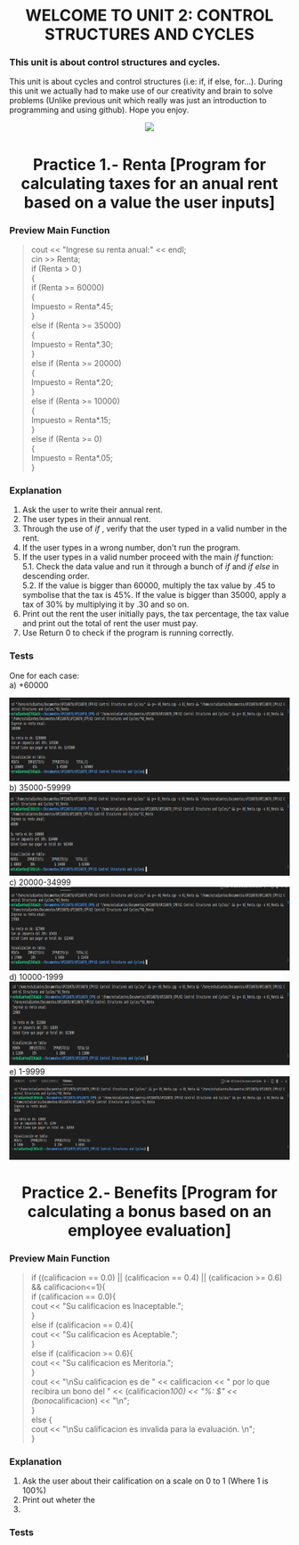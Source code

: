 <h1 align="center">
WELCOME TO UNIT 2: CONTROL STRUCTURES AND CYCLES

### This unit is about control structures and cycles.
This unit is about cycles and control structures (i.e: if, if else, for...). During this unit we actually had to make use of our creativity and brain to solve problems (Unlike previous unit which really was just an introduction to programming and using github). Hope you enjoy.

<p align="center">
    <img src="https://mozwebdev.in/wp-content/uploads/2021/11/software-development.png">


<h1 align="center">
Practice 1.- Renta [Program for calculating taxes for an anual rent based on a value the user inputs]
</h4>

### Preview Main Function  
 >  cout << "Ingrese su renta anual:" << endl;  
    cin >> Renta;  
    if (Renta > 0 )  
    {  
        if (Renta >= 60000)  
        {  
            Impuesto = Renta*.45;  
        }  
        else if (Renta >= 35000)  
        {  
            Impuesto = Renta*.30;  
        }  
        else if (Renta >= 20000)  
        {  
            Impuesto = Renta*.20;  
        }  
        else if (Renta >= 10000)  
        {  
            Impuesto = Renta*.15;  
        }  
        else if (Renta >= 0)  
        {  
            Impuesto = Renta*.05;  
        } 



### Explanation
1. Ask the user to write their annual rent.
2. The user types in their annual rent.
3. Through the use of _if_ , verify that the user typed in a valid number in the rent.
4. If the user types in a wrong number, don't run the program.
5. If the user types in a valid number proceed with the main _if_ function:  
5.1. Check the data value and run it through a bunch of _if_ and _if else_ in descending order.  
5.2. If the value is bigger than 60000, multiply the tax value by .45 to symbolise that the tax is 45%. If the value is bigger than 35000, apply a tax of 30% by multiplying it by .30 and so on.  
6. Print out the rent the user initially pays, the tax percentage, the tax value and print out the total of rent the user must pay.
7. Use Return 0 to check if the program is running correctly.
### Tests
One for each case:  
a) +60000  
<div align ="center">
<img alt="45" height="150" src="Imagenes/45percent.png"/>
</div>  
b) 35000-59999  
<div align ="center">
<img alt="30" height="150" src="Imagenes/30percent.png"/>
</div>  
c) 20000-34999  
<div align ="center">
<img alt="20" height="150" src="Imagenes/20percent.png"/>
</div>  
d) 10000-1999  
<div align ="center">
<img alt="15" height="150" src="Imagenes/15percent.png"/>
</div>  
e) 1-9999  
<div align ="center">
<img alt="5" height="150" src="Imagenes/5Percent.png"/>
</div>  
  
<h1 align="center">
Practice 2.- Benefits [Program for calculating a bonus based on an employee evaluation]
</h4>

### Preview Main Function
> if ((calificacion == 0.0) || (calificacion == 0.4) || (calificacion >= 0.6) && calificacion<=1){  
        if (calificacion == 0.0){  
            cout << "Su calificacion es Inaceptable.";  
        }  
        else if (calificacion == 0.4){  
            cout << "Su calificacion es Aceptable.";  
        }     
        else if (calificacion >= 0.6){  
            cout << "Su calificacion es Meritoria.";  
        }  
        cout << "\nSu calificacion es de " << calificacion << " por lo que recibira un bono del " << (calificacion*100) << "%: $" << (bono*calificacion) << "\n";  
    }  
    else {  
        cout << "\nSu calificacion es invalida para la evaluación.  \n";    
    }    

### Explanation
1. Ask the user about their calification on a scale on 0 to 1 (Where 1 is 100%)
2. Print out wheter the 
3. 

### Tests